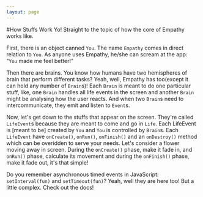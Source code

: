 ```yaml
---
layout: page
---
```


#How Stuffs Work
Yo! Straight to the topic of how the core of Empathy works like.

First, there is an object canned `You`. The name `Empathy` comes in direct relation to `You`. As anyone uses Empathy, he/she can scream at the app: "`You` made me feel better!"

Then there are brains. You know how humans have two hemispheres of brain that perform different tasks? Yeah, well, Empathy has too(except it can hold any number of `Brain`s)! Each `Brain` is meant to do one particular stuff, like, one `Brain` handles all life events in the screen and another `Brain` might be analysing how the user reacts. And when two `Brain`s need to intercommunicate, they emit and listen to `Event`s.

Now, let's get down to the stuffs that appear on the screen. They're called `LifeEvent`s because they are meant to come and go in `Life`. Each LifeEvent is \[meant to be\] created by `You` and `You` is controlled by `Brain`s. Each `LifeEvent` have `onCreate()`, `onRun()`, `onFinish()` and an `onDestroy()` method which can be overidden to serve your needs. Let's consider a flower moving away in screen. During the `onCreate()` phase, make it fade in, and `onRun()` phase, calculate its movement and during the `onFinish()` phase, make it fade out, it's that simple!

Do you remember asynchronous timed events in JavaScript: `setInterval(fun)` and `setTimeout(fun)`? Yeah, well they are here too! But a little complex. Check out the docs!

